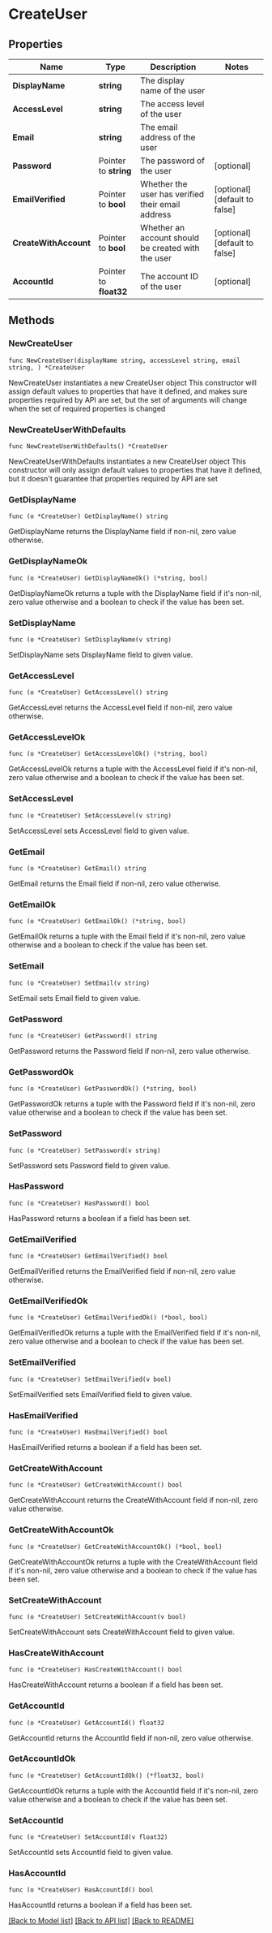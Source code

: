 # CreateUser

## Properties

Name | Type | Description | Notes
------------ | ------------- | ------------- | -------------
**DisplayName** | **string** | The display name of the user | 
**AccessLevel** | **string** | The access level of the user | 
**Email** | **string** | The email address of the user | 
**Password** | Pointer to **string** | The password of the user | [optional] 
**EmailVerified** | Pointer to **bool** | Whether the user has verified their email address | [optional] [default to false]
**CreateWithAccount** | Pointer to **bool** | Whether an account should be created with the user | [optional] [default to false]
**AccountId** | Pointer to **float32** | The account ID of the user | [optional] 

## Methods

### NewCreateUser

`func NewCreateUser(displayName string, accessLevel string, email string, ) *CreateUser`

NewCreateUser instantiates a new CreateUser object
This constructor will assign default values to properties that have it defined,
and makes sure properties required by API are set, but the set of arguments
will change when the set of required properties is changed

### NewCreateUserWithDefaults

`func NewCreateUserWithDefaults() *CreateUser`

NewCreateUserWithDefaults instantiates a new CreateUser object
This constructor will only assign default values to properties that have it defined,
but it doesn't guarantee that properties required by API are set

### GetDisplayName

`func (o *CreateUser) GetDisplayName() string`

GetDisplayName returns the DisplayName field if non-nil, zero value otherwise.

### GetDisplayNameOk

`func (o *CreateUser) GetDisplayNameOk() (*string, bool)`

GetDisplayNameOk returns a tuple with the DisplayName field if it's non-nil, zero value otherwise
and a boolean to check if the value has been set.

### SetDisplayName

`func (o *CreateUser) SetDisplayName(v string)`

SetDisplayName sets DisplayName field to given value.


### GetAccessLevel

`func (o *CreateUser) GetAccessLevel() string`

GetAccessLevel returns the AccessLevel field if non-nil, zero value otherwise.

### GetAccessLevelOk

`func (o *CreateUser) GetAccessLevelOk() (*string, bool)`

GetAccessLevelOk returns a tuple with the AccessLevel field if it's non-nil, zero value otherwise
and a boolean to check if the value has been set.

### SetAccessLevel

`func (o *CreateUser) SetAccessLevel(v string)`

SetAccessLevel sets AccessLevel field to given value.


### GetEmail

`func (o *CreateUser) GetEmail() string`

GetEmail returns the Email field if non-nil, zero value otherwise.

### GetEmailOk

`func (o *CreateUser) GetEmailOk() (*string, bool)`

GetEmailOk returns a tuple with the Email field if it's non-nil, zero value otherwise
and a boolean to check if the value has been set.

### SetEmail

`func (o *CreateUser) SetEmail(v string)`

SetEmail sets Email field to given value.


### GetPassword

`func (o *CreateUser) GetPassword() string`

GetPassword returns the Password field if non-nil, zero value otherwise.

### GetPasswordOk

`func (o *CreateUser) GetPasswordOk() (*string, bool)`

GetPasswordOk returns a tuple with the Password field if it's non-nil, zero value otherwise
and a boolean to check if the value has been set.

### SetPassword

`func (o *CreateUser) SetPassword(v string)`

SetPassword sets Password field to given value.

### HasPassword

`func (o *CreateUser) HasPassword() bool`

HasPassword returns a boolean if a field has been set.

### GetEmailVerified

`func (o *CreateUser) GetEmailVerified() bool`

GetEmailVerified returns the EmailVerified field if non-nil, zero value otherwise.

### GetEmailVerifiedOk

`func (o *CreateUser) GetEmailVerifiedOk() (*bool, bool)`

GetEmailVerifiedOk returns a tuple with the EmailVerified field if it's non-nil, zero value otherwise
and a boolean to check if the value has been set.

### SetEmailVerified

`func (o *CreateUser) SetEmailVerified(v bool)`

SetEmailVerified sets EmailVerified field to given value.

### HasEmailVerified

`func (o *CreateUser) HasEmailVerified() bool`

HasEmailVerified returns a boolean if a field has been set.

### GetCreateWithAccount

`func (o *CreateUser) GetCreateWithAccount() bool`

GetCreateWithAccount returns the CreateWithAccount field if non-nil, zero value otherwise.

### GetCreateWithAccountOk

`func (o *CreateUser) GetCreateWithAccountOk() (*bool, bool)`

GetCreateWithAccountOk returns a tuple with the CreateWithAccount field if it's non-nil, zero value otherwise
and a boolean to check if the value has been set.

### SetCreateWithAccount

`func (o *CreateUser) SetCreateWithAccount(v bool)`

SetCreateWithAccount sets CreateWithAccount field to given value.

### HasCreateWithAccount

`func (o *CreateUser) HasCreateWithAccount() bool`

HasCreateWithAccount returns a boolean if a field has been set.

### GetAccountId

`func (o *CreateUser) GetAccountId() float32`

GetAccountId returns the AccountId field if non-nil, zero value otherwise.

### GetAccountIdOk

`func (o *CreateUser) GetAccountIdOk() (*float32, bool)`

GetAccountIdOk returns a tuple with the AccountId field if it's non-nil, zero value otherwise
and a boolean to check if the value has been set.

### SetAccountId

`func (o *CreateUser) SetAccountId(v float32)`

SetAccountId sets AccountId field to given value.

### HasAccountId

`func (o *CreateUser) HasAccountId() bool`

HasAccountId returns a boolean if a field has been set.


[[Back to Model list]](../README.md#documentation-for-models) [[Back to API list]](../README.md#documentation-for-api-endpoints) [[Back to README]](../README.md)


